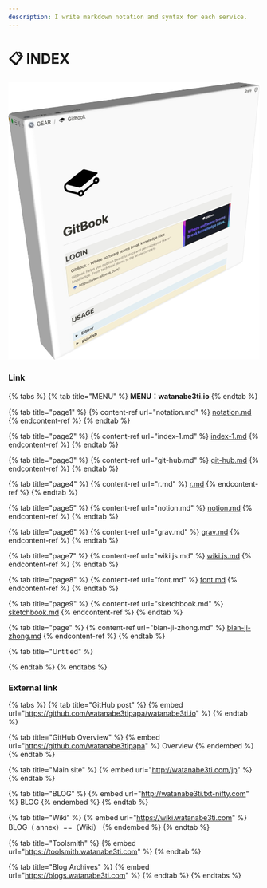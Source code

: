 ```yaml
---
description: I write markdown notation and syntax for each service.
---
```


# 📋 INDEX



![GitBook](.gitbook/assets/imggitbook3d.jpg)

### Link

{% tabs %}
{% tab title="MENU" %}
&#x20;**MENU：watanabe3ti.io**
{% endtab %}

{% tab title="page1" %}
{% content-ref url="notation.md" %}
[notation.md](notation.md)
{% endcontent-ref %}
{% endtab %}

{% tab title="page2" %}
{% content-ref url="index-1.md" %}
[index-1.md](index-1.md)
{% endcontent-ref %}
{% endtab %}

{% tab title="page3" %}
{% content-ref url="git-hub.md" %}
[git-hub.md](git-hub.md)
{% endcontent-ref %}
{% endtab %}

{% tab title="page4" %}
{% content-ref url="r.md" %}
[r.md](r.md)
{% endcontent-ref %}
{% endtab %}

{% tab title="page5" %}
{% content-ref url="notion.md" %}
[notion.md](notion.md)
{% endcontent-ref %}
{% endtab %}

{% tab title="page6" %}
{% content-ref url="grav.md" %}
[grav.md](grav.md)
{% endcontent-ref %}
{% endtab %}

{% tab title="page7" %}
{% content-ref url="wiki.js.md" %}
[wiki.js.md](wiki.js.md)
{% endcontent-ref %}
{% endtab %}

{% tab title="page8" %}
{% content-ref url="font.md" %}
[font.md](font.md)
{% endcontent-ref %}
{% endtab %}

{% tab title="page9" %}
{% content-ref url="sketchbook.md" %}
[sketchbook.md](sketchbook.md)
{% endcontent-ref %}
{% endtab %}

{% tab title="page" %}
{% content-ref url="bian-ji-zhong.md" %}
[bian-ji-zhong.md](bian-ji-zhong.md)
{% endcontent-ref %}
{% endtab %}

{% tab title="Untitled" %}

{% endtab %}
{% endtabs %}

### External link

{% tabs %}
{% tab title="GitHub post" %}
{% embed url="https://github.com/watanabe3tipapa/watanabe3ti.io" %}
{% endtab %}

{% tab title="GitHub Overview" %}
{% embed url="https://github.com/watanabe3tipapa" %}
Overview
{% endembed %}
{% endtab %}

{% tab title="Main site" %}
{% embed url="http://watanabe3ti.com/jp" %}
{% endtab %}

{% tab title="BLOG" %}
{% embed url="http://watanabe3ti.txt-nifty.com" %}
BLOG
{% endembed %}
{% endtab %}

{% tab title="Wiki" %}
{% embed url="https://wiki.watanabe3ti.com" %}
BLOG（ annex）==（Wiki）
{% endembed %}
{% endtab %}

{% tab title="Toolsmith" %}
{% embed url="https://toolsmith.watanabe3ti.com" %}
{% endtab %}

{% tab title="Blog Archives" %}
{% embed url="https://blogs.watanabe3ti.com" %}
{% endtab %}
{% endtabs %}



